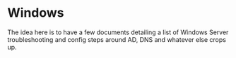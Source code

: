 # Windows

The idea here is to have a few documents detailing a list of Windows Server 
troubleshooting and config steps around AD, DNS and whatever else crops up. 


